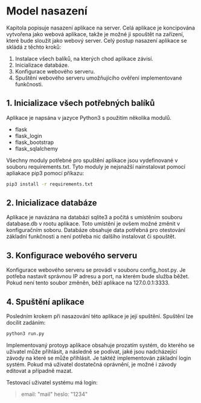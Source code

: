# Model nasazení
Kapitola popisuje nasazení aplikace na server. 
Celá aplikace je koncipována vytvořena jako webová aplikace, takže je možné ji spouštět na zařízení, 
které bude sloužit jako webový server. 
Celý postup nasazení aplikace se skládá z těchto kroků:
1. Instalace všech balíků, na kterých chod aplikace závisí.
2. Inicializace databáze.
3. Konfigurace webového serveru.
4. Spuštění webového serveru umožňujícího ověření implementované funkčnosti.

## 1. Inicializace všech potřebných balíků
Aplikace je napsána v jazyce Python3 s použitím několika modulů.
- flask
- flask_login
- flask_bootstrap
- flask_sqlalchemy

Všechny moduly potřebné pro spuštění aplikace jsou vydefinované v souboru requirements.txt. Tyto moduly je nejsnažší nainstalovat pomocí apliakace pip3 pomocí příkazu:
```bash
pip3 install -r requirements.txt
```

## 2. Inicializace databáze
Aplikace je navázána na databázi sqlite3 a počítá s umístěním souboru database.db v rootu aplikace. Toto umístění je ovšem možné změnit v konfiguračním soboru. Databáze obsahuje data potřebná pro otestování základní funkčnosti a není potřeba nic dalšího instalovat či spouštět. 

## 3. Konfigurace webového serveru
Konfigurace webového serveru se provádí v souboru config_host.py. Je potřeba nastavit správnou IP adresu a port, 
na kterém bude služba běžet. Pokud není tento soubor změněn, běží aplikace na 127.0.0.1:3333.

## 4. Spuštění aplikace
Posledním krokem při nasazování této aplikace je její spuštění. Spuštění lze docílit zadáním:
```bash
python3 run.py
```

Implementovaný protoyp aplikace obsahuje prozatím systém, do kterého se uživatel může přihlásit, a následně se podívat, 
jaké jsou nadcházející závody na které se může přihlásit. Je taktéž implementován základní login systém. Pokud má 
uživatel dostatečná oprávnění, je možné i závody editovat a případně mazat.

Testovací uživatel systému má login:
> email: "mail" heslo: "1234"
